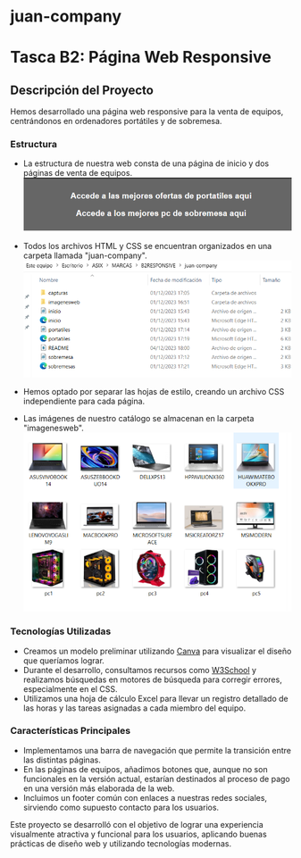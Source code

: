 # juan-company
# Tasca B2: Página Web Responsive

## Descripción del Proyecto

Hemos desarrollado una página web responsive para la venta de equipos, centrándonos en ordenadores portátiles y de sobremesa.

### Estructura

- La estructura de nuestra web consta de una página de inicio y dos páginas de venta de equipos.
![Barra de navegacion](/capturas/NAV.PNG)

- Todos los archivos HTML y CSS se encuentran organizados en una carpeta llamada "juan-company". 
![Carpetas](/capturas/estructuradecarpetas.png)
- Hemos optado por separar las hojas de estilo, creando un archivo CSS independiente para cada página.
- Las imágenes de nuestro catálogo se almacenan en la carpeta "imagenesweb".
![equipos](/capturas/imgdeequipos.png)

### Tecnologías Utilizadas

- Creamos un modelo preliminar utilizando [Canva](https://www.canva.com/) para visualizar el diseño que queríamos lograr.
- Durante el desarrollo, consultamos recursos como [W3School](https://www.w3schools.com/) y realizamos búsquedas en motores de búsqueda para corregir errores, especialmente en el CSS.
- Utilizamos una hoja de cálculo Excel para llevar un registro detallado de las horas y las tareas asignadas a cada miembro del equipo.

### Características Principales

- Implementamos una barra de navegación que permite la transición entre las distintas páginas.
- En las páginas de equipos, añadimos botones que, aunque no son funcionales en la versión actual, estarían destinados al proceso de pago en una versión más elaborada de la web.
- Incluimos un footer común con enlaces a nuestras redes sociales, sirviendo como supuesto contacto para los usuarios.

Este proyecto se desarrolló con el objetivo de lograr una experiencia visualmente atractiva y funcional para los usuarios, aplicando buenas prácticas de diseño web y utilizando tecnologías modernas.

